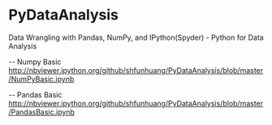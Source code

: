 # PyDataAnalysis

Data Wrangling with Pandas, NumPy, and IPython(Spyder) - Python for Data Analysis

-- Numpy Basic
http://nbviewer.ipython.org/github/shfunhuang/PyDataAnalysis/blob/master/NumPyBasic.ipynb

-- Pandas Basic
http://nbviewer.ipython.org/github/shfunhuang/PyDataAnalysis/blob/master/PandasBasic.ipynb
